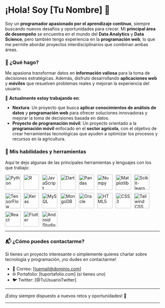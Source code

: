 # ¡Hola! Soy [Tu Nombre] 👋

Soy un **programador apasionado por el aprendizaje continuo**, siempre buscando nuevos desafíos y oportunidades para crecer. Mi **principal área de desempeño** se encuentra en el mundo del **Data Analytics** y **Data Science**, pero también tengo experiencia en la **programación web**, lo que me permite abordar proyectos interdisciplinarios que combinan ambas áreas.

### 🚀 ¿Qué hago?
Me apasiona transformar datos en **información valiosa** para la toma de decisiones estratégicas. Además, disfruto desarrollando **aplicaciones web** y **móviles** que resuelven problemas reales y mejoran la experiencia del usuario.

🔭 **Actualmente estoy trabajando en**:
- **Nextura**: Un proyecto que busca **aplicar conocimientos de análisis de datos** y **programación web** para ofrecer soluciones innovadoras y mejorar la toma de decisiones basada en datos.
- **Proyecto de programación móvil**: Un proyecto orientado a la **programación móvil** enfocado en el **sector agrícola**, con el objetivo de crear herramientas tecnológicas que ayuden a optimizar los procesos y recursos en la agricultura.

### 🔧 Mis habilidades y herramientas

Aquí te dejo algunas de las principales herramientas y lenguajes con los que trabajo:

<div style="display: flex; flex-wrap: wrap; gap: 10px;">
    <img alt="Python" width="50px" src="https://cdn.jsdelivr.net/gh/devicons/devicon@latest/icons/python/python-original-wordmark.svg" />
    <img alt="R" width="50px" src="https://cdn.jsdelivr.net/gh/devicons/devicon@latest/icons/r/r-original.svg" />
    <img alt="JavaScript" width="50px" src="https://cdn.jsdelivr.net/gh/devicons/devicon@latest/icons/javascript/javascript-original.svg" />
    <img alt="Dart" width="50px" src="https://cdn.jsdelivr.net/gh/devicons/devicon@latest/icons/dart/dart-original.svg" />
    <img alt="Pandas" width="50px" src="https://cdn.jsdelivr.net/gh/devicons/devicon@latest/icons/pandas/pandas-original.svg" />
    <img alt="Numpy" width="50px" src="https://cdn.jsdelivr.net/gh/devicons/devicon@latest/icons/numpy/numpy-original.svg" />
    <img alt="Matplotlib" width="50px" src="https://cdn.jsdelivr.net/gh/devicons/devicon@latest/icons/matplotlib/matplotlib-plain.svg" />
    <img alt="Scikit-learn" width="50px" src="https://cdn.jsdelivr.net/gh/devicons/devicon@latest/icons/scikitlearn/scikitlearn-original.svg" />
    <img alt="TensorFlow" width="50px" src="https://cdn.jsdelivr.net/gh/devicons/devicon@latest/icons/tensorflow/tensorflow-original.svg" />
    <img alt="Keras" width="50px"  src="https://cdn.jsdelivr.net/gh/devicons/devicon@latest/icons/keras/keras-original.svg" />
    <img alt="MySQL" width="50px" src="https://cdn.jsdelivr.net/gh/devicons/devicon@latest/icons/mysql/mysql-original.svg" />
    <img alt="MongoDB" width="50px" src="https://cdn.jsdelivr.net/gh/devicons/devicon@latest/icons/mongodb/mongodb-original-wordmark.svg" />
    <img alt="Oracle" width="50px" src="https://cdn.jsdelivr.net/gh/devicons/devicon@latest/icons/oracle/oracle-original.svg" />
    <img alt="HTML5" width="50px" src="https://cdn.jsdelivr.net/gh/devicons/devicon@latest/icons/html5/html5-original-wordmark.svg" />
    <img alt="CSS3" width="50px" src="https://cdn.jsdelivr.net/gh/devicons/devicon@latest/icons/css3/css3-original.svg" />
    <img alt="Tailwind CSS" width="50px" src="https://cdn.jsdelivr.net/gh/devicons/devicon@latest/icons/tailwindcss/tailwindcss-original.svg" />
    <img alt="React" width="50px" src="https://cdn.jsdelivr.net/gh/devicons/devicon@latest/icons/react/react-original.svg" />
    <img alt="Flutter" width="50px" src="https://cdn.jsdelivr.net/gh/devicons/devicon@latest/icons/flutter/flutter-original.svg" />
    <img alt="Android Studio" width="50px" src="https://cdn.jsdelivr.net/gh/devicons/devicon@latest/icons/androidstudio/androidstudio-original.svg" />
</div>

---

### 📬 ¿Cómo puedes contactarme?
Si tienes un proyecto interesante o simplemente quieres charlar sobre tecnología y programación, ¡no dudes en contactarme!

- 📧 Correo: [tuemail@dominio.com]
- 🌐 Portafolio: [tuportafolio.com] (si tienes uno)
- 🐦 Twitter: [@TuUsuarioTwitter]

---

¡Estoy siempre dispuesto a nuevos retos y oportunidades! 🚀

---

